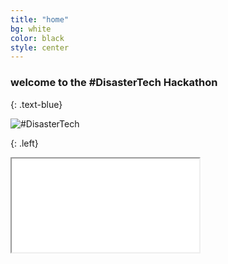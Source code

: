 ```yaml
---
title: "home"
bg: white
color: black
style: center
---
```


### welcome to the #DisasterTech Hackathon
{: .text-blue}


<div>
<img class="row full column"  src="https://dl.dropboxusercontent.com/u/734069/icons/DisasterTechHackathon%202.png" alt="#DisasterTech" title="#DisasterTech Hackathon"/>
</div>

<!--
<span class="fa-stack subtlecircle" style="font-size:100px; background:rgba(255,166,0,0.1)">
  <i class="fa fa-circle fa-stack-2x text-white"></i>
  <i class="fa fa-question-circle fa-stack-1x text-orange"></i>
</span>-->



{: .left}
<div class="icontain"><iframe src="//www.youtube.com/embed/8yis7GzlXNM" allowfullscreen></iframe></div>
<!--<div class="icontain">
  <iframe src="//www.youtube.com/embed/T0c7o-Xx9nQ" allowfullscreen></iframe>
</div>-->


